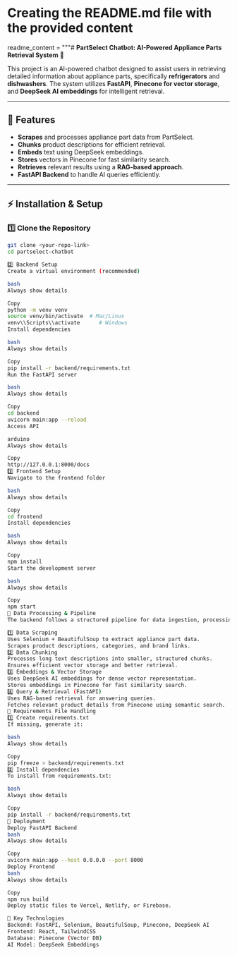 # Creating the README.md file with the provided content
readme_content = """# **PartSelect Chatbot: AI-Powered Appliance Parts Retrieval System** 🚀

This project is an AI-powered chatbot designed to assist users in retrieving detailed information about appliance parts, specifically **refrigerators** and **dishwashers**. The system utilizes **FastAPI**, **Pinecone for vector storage**, and **DeepSeek AI embeddings** for intelligent retrieval.

---

## **🚀 Features**
- **Scrapes** and processes appliance part data from PartSelect.
- **Chunks** product descriptions for efficient retrieval.
- **Embeds** text using DeepSeek embeddings.
- **Stores** vectors in Pinecone for fast similarity search.
- **Retrieves** relevant results using a **RAG-based approach**.
- **FastAPI Backend** to handle AI queries efficiently.

---

## **⚡️ Installation & Setup**

### **1️⃣ Clone the Repository**
```bash
git clone <your-repo-link>
cd partselect-chatbot

2️⃣ Backend Setup
Create a virtual environment (recommended)

bash
Always show details

Copy
python -m venv venv
source venv/bin/activate  # Mac/Linux
venv\\Scripts\\activate      # Windows
Install dependencies

bash
Always show details

Copy
pip install -r backend/requirements.txt
Run the FastAPI server

bash
Always show details

Copy
cd backend
uvicorn main:app --reload
Access API

arduino
Always show details

Copy
http://127.0.0.1:8000/docs
3️⃣ Frontend Setup
Navigate to the frontend folder

bash
Always show details

Copy
cd frontend
Install dependencies

bash
Always show details

Copy
npm install
Start the development server

bash
Always show details

Copy
npm start
📝 Data Processing & Pipeline
The backend follows a structured pipeline for data ingestion, processing, and retrieval:

1️⃣ Data Scraping
Uses Selenium + BeautifulSoup to extract appliance part data.
Scrapes product descriptions, categories, and brand links.
2️⃣ Data Chunking
Processes long text descriptions into smaller, structured chunks.
Ensures efficient vector storage and better retrieval.
3️⃣ Embeddings & Vector Storage
Uses DeepSeek AI embeddings for dense vector representation.
Stores embeddings in Pinecone for fast similarity search.
4️⃣ Query & Retrieval (FastAPI)
Uses RAG-based retrieval for answering queries.
Fetches relevant product details from Pinecone using semantic search.
📜 Requirements File Handling
1️⃣ Create requirements.txt
If missing, generate it:

bash
Always show details

Copy
pip freeze > backend/requirements.txt
2️⃣ Install dependencies
To install from requirements.txt:

bash
Always show details

Copy
pip install -r backend/requirements.txt
🔗 Deployment
Deploy FastAPI Backend
bash
Always show details

Copy
uvicorn main:app --host 0.0.0.0 --port 8000
Deploy Frontend
bash
Always show details

Copy
npm run build
Deploy static files to Vercel, Netlify, or Firebase.

📌 Key Technologies
Backend: FastAPI, Selenium, BeautifulSoup, Pinecone, DeepSeek AI
Frontend: React, TailwindCSS
Database: Pinecone (Vector DB)
AI Model: DeepSeek Embeddings

